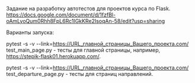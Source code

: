 
Задание на разработку автотестов для проектов курса по Flask.  
https://docs.google.com/document/d/1fzfBl-oAmLyoQum0Rhh8FpL6Rc1IGkKRe2IsoqAn-58/edit?usp=sharing
  
Варианты запуска:  

pytest -s -v --link=https://URL_главной_страницы_Вашего_проекта.com/ test_main_page.py  - тесты для главной страницы, например, https://stepik-flask01.herokuapp.com/.  

pytest -s -v --link=https://URL_главной_страницы_Вашего_проекта.com/ test_departure_page.py  - тесты для страниц направлений.  